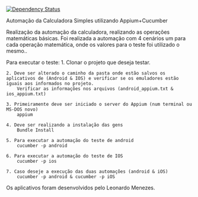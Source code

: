 
[![Dependency Status](https://beta.gemnasium.com/badges/github.com/CassiaCaris/Appium_Calculadora.svg)](https://beta.gemnasium.com/projects/github.com/CassiaCaris/Appium_Calculadora)

Automação da Calculadora Simples utilizando Appium+Cucumber

Realização da automação da calculadora, realizando as operações matemáticas básicas.
Foi realizada a automação com 4 cenários um para cada operação matemática, onde os valores para o teste foi utilizado o mesmo..

Para executar o teste:
	1. Clonar o projeto que deseja testar.
	
    2. Deve ser alterado o caminho da pasta onde estão salvos os aplicativos de (Android & IOS) e verificar se os emuladores estão iguais aos informados no projeto. 
		Verificar as informações nos arquivos (android_appium.txt & ios_appium.txt)
	
    3. Primeiramente deve ser iniciado o server do Appium (num terminal ou MS-DOS novo)
		appium
	
    4. Deve ser realizando a instalação das gens
		Bundle Install
	
    5. Para executar a automação do teste de android
		cucumber -p android
	
    6. Para executar a automação do teste de IOS
		cucumber -p ios
	
    7. Caso deseje a execução das duas automações (android & iOS)
		cucumber -p android & cucumber -p iOS

Os aplicativos foram desenvolvidos pelo Leonardo Menezes.